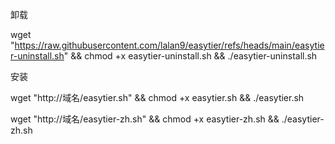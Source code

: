 卸载 

wget  "https://raw.githubusercontent.com/lalan9/easytier/refs/heads/main/easytier-uninstall.sh" && chmod +x easytier-uninstall.sh && ./easytier-uninstall.sh

安装



wget  "http://域名/easytier.sh" && chmod +x easytier.sh && ./easytier.sh



wget  "http://域名/easytier-zh.sh" && chmod +x easytier-zh.sh && ./easytier-zh.sh
